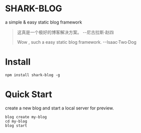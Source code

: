 # SHARK-BLOG

a simple & easy static blog framework

>这真是一个极好的博客解决方案。  --尼古拉斯·赵四
>
>Wow , such a easy static blog framework.  --Isaac·Two·Dog

# Install

```shell
npm install shark-blog -g
```

# Quick Start

create a new blog and start a local server for preview.

```shell
blog create my-blog
cd my-blog
blog start
```
